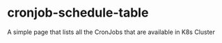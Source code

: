 # cronjob-schedule-table
A simple page that lists all the CronJobs that are available in K8s Cluster
